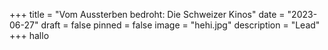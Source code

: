 +++
title = "Vom Aussterben bedroht: Die Schweizer Kinos"
date = "2023-06-27"
draft = false
pinned = false
image = "hehi.jpg"
description = "Lead"
+++
hallo